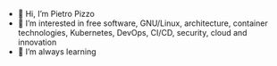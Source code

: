 - 👋 Hi, I’m Pietro Pizzo
- 👀 I’m interested in free software, GNU/Linux, architecture, container technologies, Kubernetes, DevOps, CI/CD, security, cloud and innovation
- 🌱 I’m always learning

<!---
- 💞️ I’m looking to collaborate on ...
- 📫 How to reach me ...

pizzop/pizzop is a ✨ special ✨ repository because its `README.md` (this file) appears on your GitHub profile.
You can click the Preview link to take a look at your changes.
--->
